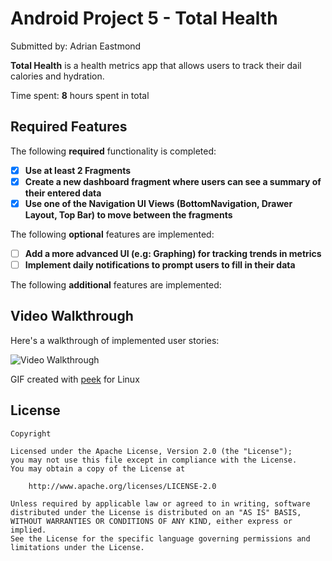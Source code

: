 # Android Project 5 - Total Health

Submitted by: Adrian Eastmond

**Total Health** is a health metrics app that allows users to track their dail calories and hydration.

Time spent: **8** hours spent in total

## Required Features

The following **required** functionality is completed:

- [X] **Use at least 2 Fragments**
- [X] **Create a new dashboard fragment where users can see a summary of 
  their entered data**
- [X] **Use one of the Navigation UI Views (BottomNavigation, Drawer Layout, 
  Top Bar) to move between the fragments**

The following **optional** features are implemented:

- [ ] **Add a more advanced UI (e.g: Graphing) for tracking trends in metrics**
- [ ] **Implement daily notifications to prompt users to fill in their data**

The following **additional** features are implemented:

## Video Walkthrough

Here's a walkthrough of implemented user stories:

<img src='TODO' title='Video Walkthrough' width='' alt='Video Walkthrough' />

<!-- ![Video Walkthrough](https://i.imgur.com/6UAxBiR.gif) -->

<!-- Replace this with whatever GIF tool you used! -->

GIF created with [peek](https://github.com/phw/peek) for Linux

## License

    Copyright

    Licensed under the Apache License, Version 2.0 (the "License");
    you may not use this file except in compliance with the License.
    You may obtain a copy of the License at

        http://www.apache.org/licenses/LICENSE-2.0

    Unless required by applicable law or agreed to in writing, software
    distributed under the License is distributed on an "AS IS" BASIS,
    WITHOUT WARRANTIES OR CONDITIONS OF ANY KIND, either express or implied.
    See the License for the specific language governing permissions and
    limitations under the License.
